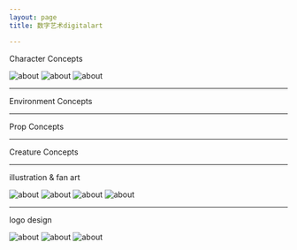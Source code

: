 ```yaml
---
layout: page
title: 数字艺术digitalart

---
```


Character Concepts

![about](/images/pages/graphics/6.30.jpg)
![about](/images/pages/graphics/d.jpg)
![about](/images/pages/graphics/WK16.jpg)

---

Environment Concepts

---

Prop Concepts

---

Creature Concepts

---

illustration & fan art

![about](/images/pages/graphics/Untitled-1c2.jpg)
![about](/images/pages/graphics/220522.jpg)
![about](/images/pages/graphics/21s.jpg)
![about](/images/pages/graphics/sky.jpg)



---

logo design

![about](/images/pages/graphics/18_1.jpg)
![about](/images/pages/graphics/16_1.jpg)
![about](/images/pages/graphics/wotb.jpg)
